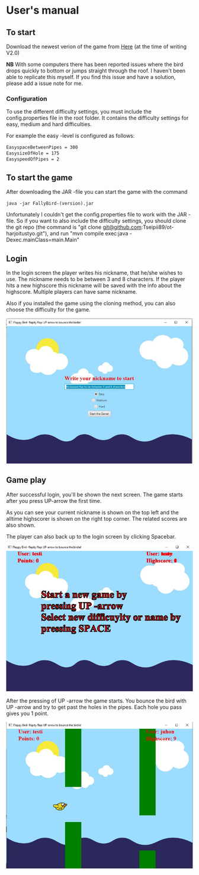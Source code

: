 # User's manual

## To start

Download the newest verion of the game from [Here](https://github.com/Tseipii89/ot-harjoitustyo/releases) (at the time of writing V2.0)

**NB** With some computers there has been reported issues where the bird drops quickly to bottom or jumps straight through the roof. I haven't been able to replicate this myself. If you find this issue and have a solution, please add a issue note for me.

### Configuration

To use the different difficulty settings, you must include the config.properties file in the root folder. It contains the difficulty settings for easy, medium and hard difficulties. 

For example the easy -level is configured as follows:
```
EasyspaceBetweenPipes = 300
EasysizeOfHole = 175
EasyspeedOfPipes = 2
```

## To start the game

After downloading the JAR -file you can start the game with the command 

```
java -jar FallyBird-(version).jar
```

Unfortunately I couldn't get the config.properties file to work with the JAR -file. So if you want to also include the difficulty settings, you should clone the git repo (the command is "git clone git@github.com:Tseipii89/ot-harjoitustyo.git"), and run "mvn compile exec:java -Dexec.mainClass=main.Main"

## Login

In the login screen the player writes his nickname, that he/she wishes to use. The nickname needs to be between 3 and 8 characters. If the player hits a new highscore this nickname will be saved with the info about the highscore. Multiple players can have same nickname.

Also if you installed the game using the cloning method, you can also choose the difficulty for the game.

![Login screen](https://github.com/Tseipii89/ot-harjoitustyo/blob/master/documents/images/flappy-login.JPG)

## Game play

After successful login, you'll be shown the next screen. The game starts after you press UP-arrow the first time. 

As you can see your current nickname is shown on the top left and the alltime highscorer is shown on the right top corner. The related scores are also shown.

The player can also back up to the login screen by clicking Spacebar.

![Gamestart screen](https://github.com/Tseipii89/ot-harjoitustyo/blob/master/documents/images/flappy-gameStart.JPG)

After the pressing of UP -arrow the game starts. You bounce the bird with UP -arrow and try to get past the holes in the pipes. Each hole you pass gives you 1 point.

![GameOn screen](https://github.com/Tseipii89/ot-harjoitustyo/blob/master/documents/images/flappy-gameOn.JPG)
